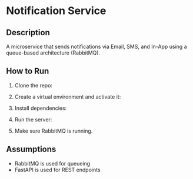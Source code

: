 # Notification Service

## Description
A microservice that sends notifications via Email, SMS, and In-App using a queue-based architecture (RabbitMQ).

## How to Run

1. Clone the repo:

2. Create a virtual environment and activate it:

3. Install dependencies:

4. Run the server:
5. Make sure RabbitMQ is running.

## Assumptions
- RabbitMQ is used for queueing
- FastAPI is used for REST endpoints


